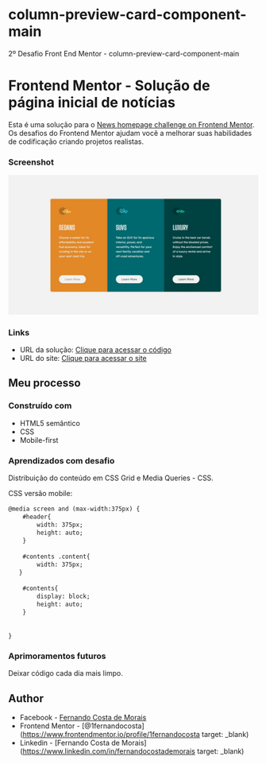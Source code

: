# column-preview-card-component-main
2º Desafio Front End Mentor - column-preview-card-component-main

# Frontend Mentor - Solução de página inicial de notícias

Esta é uma solução para o [News homepage challenge on Frontend Mentor](https://www.frontendmentor.io/challenges/3column-preview-card-component-pH92eAR2-/hub/3column-preview-card-component-h6hzub84zy). Os desafios do Frontend Mentor ajudam você a melhorar suas habilidades de codificação criando projetos realistas. 

### Screenshot

![Screenshot](https://github.com/1fernandocosta/column-preview-card-component-main/blob/main/src/images/screenshot.jpg)

### Links

- URL da solução: [Clique para acessar o código](https://github.com/1fernandocosta/column-preview-card-component-main)
- URL do site: [Clique para acessar o site](https://1fernandocosta.github.io/column-preview-card-component-main/)

## Meu processo

### Construído com

- HTML5 semântico
- CSS
- Mobile-first

### Aprendizados com desafio

Distribuição do conteúdo em CSS Grid e Media Queries - CSS.

CSS versão mobile:

```
@media screen and (max-width:375px) {
    #header{
        width: 375px;
        height: auto;
    }

    #contents .content{
        width: 375px;
   }

    #contents{
        display: block;
        height: auto;
    }


}

```

### Aprimoramentos futuros

Deixar código cada dia mais limpo.

## Author

- Facebook - [Fernando Costa de Morais](https://www.fb.com/1fernandocosta/target="_blank")
- Frontend Mentor - [@1fernandocosta](https://www.frontendmentor.io/profile/1fernandocosta target: _blank)
- Linkedin - [Fernando Costa de Morais](https://www.linkedin.com/in/fernandocostademorais target: _blank)

